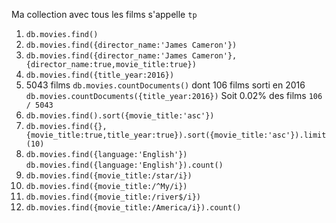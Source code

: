 Ma collection avec tous les films s'appelle `tp`
1. `db.movies.find()`
2. `db.movies.find({director_name:'James Cameron'})`
3. `db.movies.find({director_name:'James Cameron'},{director_name:true,movie_title:true})`
4. `db.movies.find({title_year:2016})`
5. 5043 films `db.movies.countDocuments()`
	dont 106 films sorti en 2016 `db.movies.countDocuments({title_year:2016})`
	Soit 0.02% des films `106 / 5043`
6. `db.movies.find().sort({movie_title:'asc'})`
7. `db.movies.find({},{movie_title:true,title_year:true}).sort({movie_title:'asc'}).limit(10)`
8. `db.movies.find({language:'English'})`
	`db.movies.find({language:'English'}).count()`
9. `db.movies.find({movie_title:/star/i})`
10. `db.movies.find({movie_title:/^My/i})`
11. `db.movies.find({movie_title:/river$/i})`
12. `db.movies.find({movie_title:/America/i}).count()`